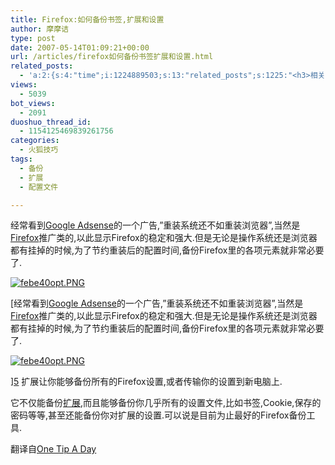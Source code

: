 ```yaml
---
title: Firefox:如何备份书签,扩展和设置
author: 摩摩诘
type: post
date: 2007-05-14T01:09:21+00:00
url: /articles/firefox如何备份书签扩展和设置.html
related_posts:
  - 'a:2:{s:4:"time";i:1224889503;s:13:"related_posts";s:1225:"<h3>相关日志</h3><ul class="related_post"><li><a href="http://www.digglife.cn/articles/firefox-addons-weekly-issue3.html" title="一周Firefox扩展推荐-第三辑">一周Firefox扩展推荐-第三辑</a></li><li><a href="http://www.digglife.cn/articles/firefox-addons-weekly-issue2.html" title="一周Firefox扩展推荐-第二辑">一周Firefox扩展推荐-第二辑</a></li><li><a href="http://www.digglife.cn/articles/firefox-addons-weekly-issue1.html" title="一周Firefox扩展推荐-第一辑">一周Firefox扩展推荐-第一辑</a></li><li><a href="http://www.digglife.cn/articles/social-web-firefox-yoono.html" title="社会化浏览器扩展Yoono">社会化浏览器扩展Yoono</a></li><li><a href="http://www.digglife.cn/articles/add-google-toolbar-functions-firefox3.html" title="给Firefox 3添加Google Toolbar的功能">给Firefox 3添加Google Toolbar的功能</a></li><li><a href="http://www.digglife.cn/articles/firefox-addons-new-site.html" title="Firefox 3附加软件页面预览">Firefox 3附加软件页面预览</a></li><li><a href="http://www.digglife.cn/articles/backup-windows-live-writer.html" title="如何全面备份Windows Live Writer">如何全面备份Windows Live Writer</a></li></ul>";}'
views:
  - 5039
bot_views:
  - 2091
duoshuo_thread_id:
  - 1154125469839261756
categories:
  - 火狐技巧
tags:
  - 备份
  - 扩展
  - 配置文件

---
```

经常看到[Google Adsense][1]的一个广告,&#8221;重装系统还不如重装浏览器&#8221;,当然是[Firefox][2]推广类的,以此显示Firefox的稳定和强大.但是无论是操作系统还是浏览器都有挂掉的时候,为了节约重装后的配置时间,备份Firefox里的各项元素就非常必要了.

[![febe40opt.PNG][3]][4]

[经常看到[Google Adsense][1]的一个广告,&#8221;重装系统还不如重装浏览器&#8221;,当然是[Firefox][2]推广类的,以此显示Firefox的稳定和强大.但是无论是操作系统还是浏览器都有挂掉的时候,为了节约重装后的配置时间,备份Firefox里的各项元素就非常必要了.

[![febe40opt.PNG][3]][4]

][5] 扩展让你能够备份所有的Firefox设置,或者传输你的设置到新电脑上.

它不仅能备份<a target="_blank" href="https://www.digglife.net/go/24459.html">扩展</a>,而且能够备份你几乎所有的设置文件,比如书签,Cookie,保存的密码等等,甚至还能备份你对扩展的设置.可以说是目前为止最好的Firefox备份工具.

翻译自[One Tip A Day][6]

 [1]: https://www.google.com/adsense/
 [2]: https://www.digglife.net/articles/category/firefox/
 [3]: https://www.digglife.net/wp-content/uploads/3/379/2007/05/febe40opt.thumbnail.PNG
 [4]: https://www.digglife.net/wp-content/uploads/3/379/2007/05/febe40opt.PNG "febe40opt.PNG"
 [5]: http://customsoftwareconsult.com/extensions/febe/febe.html
 [6]: http://www.onetipaday.com
